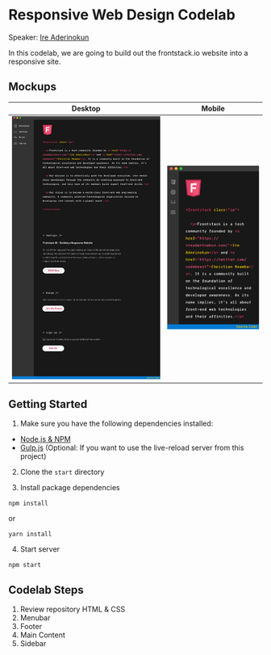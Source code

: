# Responsive Web Design Codelab

Speaker: [Ire Aderinokun](https://ireaderinokun.com)

In this codelab, we are going to build out the frontstack.io website into a responsive site.

## Mockups

Desktop | Mobile
--------|-------
<img src="desktop.png" width="500px"> | <img src="mobile.png" width="300px">

## Getting Started

1. Make sure you have the following dependencies installed:

- [Node.js & NPM](https://nodejs.org/en/)
- [Gulp.js](https://gulpjs.com/) (Optional: If you want to use the live-reload server from this project)

2. Clone the `start` directory

3. Install package dependencies

```
npm install
```

or 

```
yarn install
```

4. Start server

```
npm start
```

## Codelab Steps

1. Review repository HTML & CSS
1. Menubar
1. Footer
1. Main Content
1. Sidebar
